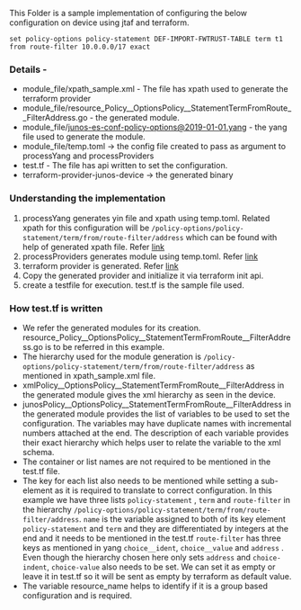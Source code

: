This Folder is a sample implementation of configuring the below configuration on device using jtaf and terraform. 

```
set policy-options policy-statement DEF-IMPORT-FWTRUST-TABLE term t1 from route-filter 10.0.0.0/17 exact
```

### Details - 
* module_file/xpath_sample.xml - The file has xpath used to generate the terraform provider
* module_file/resource_Policy__OptionsPolicy__StatementTermFromRoute__FilterAddress.go - the generated module.
* module_file/junos-es-conf-policy-options@2019-01-01.yang - the yang file used to generate the module.
* module_file/temp.toml -> the config file created to pass as argument to processYang and processProviders 
* test.tf - The file has api written to set the configuration. 
* terraform-provider-junos-device -> the generated binary 

### Understanding the implementation
1) processYang generates yin file and xpath using temp.toml. 
Related xpath for this configuration will be ``/policy-options/policy-statement/term/from/route-filter/address`` which can be found with help of generated xpath file.
Refer [link](https://github.com/Juniper/junos-terraform/blob/master/README.md)
2) processProviders generates module using temp.toml. Refer [link](https://github.com/Juniper/junos-terraform/blob/master/README.md)
3) terraform provider is generated. Refer [link](https://github.com/Juniper/junos-terraform/blob/master/README.md)
4) Copy the generated provider and initialize it via terraform init api. 
5) create a testfile for execution. test.tf is the sample file used.


### How test.tf is written 
* We refer the generated modules for its creation. resource_Policy__OptionsPolicy__StatementTermFromRoute__FilterAddress.go is to be referred in this example. 
* The hierarchy used for the module generation is ``/policy-options/policy-statement/term/from/route-filter/address`` as mentioned in xpath_sample.xml file. 
* xmlPolicy__OptionsPolicy__StatementTermFromRoute__FilterAddress in the generated module gives the xml hierarchy as seen in the device. 
* junosPolicy__OptionsPolicy__StatementTermFromRoute__FilterAddress in the generated module provides the list of variables to be used to set the configuration. 
The variables may have duplicate names with incremental numbers attached at the end. 
The description of each variable provides their exact hierarchy which helps user to relate the variable to the xml schema.   
* The container or list names are not required to be mentioned in the test.tf file. 
* The key for each list also needs to be mentioned while setting a sub-element as it is required to translate to correct configuration.
In this example we have three lists ``policy-statement`` , ``term`` and ``route-filter`` in the hierarchy ``/policy-options/policy-statement/term/from/route-filter/address``. 
``name`` is the variable assigned to both of its key element ``policy-statement`` and ``term`` and they are differentiated by integers at the end and it needs to be mentioned in the test.tf
``route-filter`` has three keys as mentioned in yang ``choice__ident``, ``choice__value`` and ``address`` . 
Even though the hierarchy chosen here only sets ``address`` and ``choice-indent``, ``choice-value`` also needs to be set. We can set it as empty or leave it in test.tf so it will be sent as empty by terraform as default value. 
* The variable resource_name helps to identify if it is a group based configuration and is required. 



